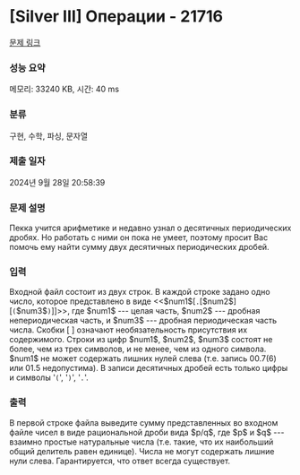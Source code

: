 # [Silver III] Операции - 21716 

[문제 링크](https://www.acmicpc.net/problem/21716) 

### 성능 요약

메모리: 33240 KB, 시간: 40 ms

### 분류

구현, 수학, 파싱, 문자열

### 제출 일자

2024년 9월 28일 20:58:39

### 문제 설명

<p>Пекка учится арифметике и недавно  узнал о десятичных периодических дробях. Но работать с ними  он пока не умеет, поэтому просит Вас помочь ему найти сумму двух десятичных периодических дробей.</p>

### 입력 

 <p>Входной файл состоит из двух строк. В каждой строке задано одно число, которое представлено в виде <<$num1$[<code>.</code>[$num2$][<code>(</code>$num3$<code>)</code>]]>>, где $num1$ --- целая часть, $num2$ --- дробная непериодическая часть, и $num3$  --- дробная  периодическая часть числа. Скобки [ ] означают необязательность присутствия их содержимого. Строки из цифр $num1$, $num2$, $num3$ состоят не более, чем из трех символов, и не менее, чем из одного символа. $num1$ не может содержать лишних нулей слева (т.е. запись 00.7(6) или 01.5 недопустима). В записи десятичных дробей есть только цифры и символы '<code>(</code>', '<code>)</code>', '<code>.</code>'.</p>

### 출력 

 <p>В первой строке файла выведите сумму представленных во входном файле чисел в виде рациональной дроби вида $p/q$, где $p$ и $q$ --- взаимно простые натуральные числа (т.е. такие, что их наибольший общий делитель равен единице). Числа не могут содержать лишние нули слева. Гарантируется, что ответ всегда существует.</p>

